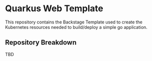 # Quarkus Web Template

This repository contains the Backstage Template used to create the Kubernetes resources needed to build/deploy a simple go application.

## Repository Breakdown

TBD
